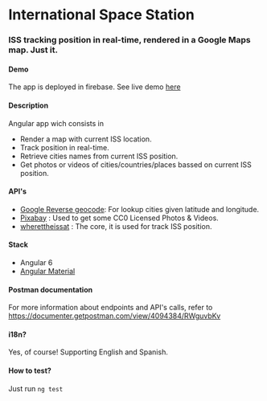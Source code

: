 # International Space Station

### ISS tracking position in real-time, rendered in a Google Maps map. Just it.


#### Demo
The app is deployed in firebase. See live demo [here](https://pixsat-9e582.firebaseapp.com/)

#### Description
Angular app wich consists in
* Render a map with current ISS location.
* Track position in real-time.
* Retrieve cities names from current ISS position.
* Get photos or videos of cities/countries/places bassed on current ISS position.

#### API's
* [Google Reverse geocode](https://developers.google.com/maps/documentation/geocoding/intro#ReverseGeocoding): For lookup cities given latitude and longitude.
* [Pixabay](https://pixabay.com/api/docs/) : Used to get some CC0 Licensed Photos & Videos.
* [wherettheissat](https://wheretheiss.at/w/developer) : The core, it is used for track ISS position.

#### Stack
* Angular 6
* [Angular Material](https://material.angular.io)

#### Postman documentation
For more information about endpoints and API's calls, refer to https://documenter.getpostman.com/view/4094384/RWguvbKv


#### i18n?
Yes, of course! Supporting English and Spanish.

#### How to test?
Just run ```ng test```
